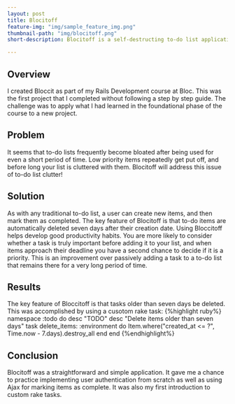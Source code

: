 ```yaml
---
layout: post
title: Blocitoff
feature-img: "img/sample_feature_img.png"
thumbnail-path: "img/blocitoff.png"
short-description: Blocitoff is a self-destructing to-do list application designed to keep your to-do lists managable.

---
```

## Overview

I created Bloccit as part of my Rails Development course at Bloc.  This was the first project that I completed without following a step by step guide.  The challenge was to apply what I had learned in the foundational phase of the course to a new project.

## Problem

It seems that to-do lists frequently become bloated after being used for even a short period of time.  Low priority items repeatedly get put off, and before long your list is cluttered with them.  Blocitoff will address this issue of to-do list clutter!  

## Solution

As with any traditional to-do list, a user can create new items, and then mark them as completed.  The key feature of Blocitoff is that to-do items are automatically deleted seven days after their creation date.  Using Bloccitoff helps develop good productivity habits.  You are more likely to consider whether a task is truly important before adding it to your list, and when items approach their deadline you have a second chance to decide if it is a priority.  This is an improvement over passively adding a task to a to-do list that remains there for a very long period of time.

## Results

The key feature of Bloccitoff is that tasks older than seven days be deleted.  This was accomplished by using a cusotom rake task:
{%highlight ruby%}
namespace :todo do
  desc "TODO"
  desc "Delete items older than seven days"
  task delete_items: :environment do
    Item.where("created_at <= ?", Time.now - 7.days).destroy_all
  end
end
{%endhighlight%}


## Conclusion

Blocitoff was a straightforward and simple application.  It gave me a chance to practice implementing user authentication from scratch as well as using Ajax for marking items as complete.  It was also my first introduction to custom rake tasks.


